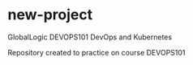 # new-project
GlobalLogic DEVOPS101 DevOps and Kubernetes

Repository created to practice on course DEVOPS101
